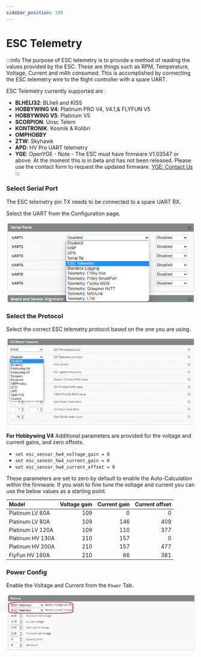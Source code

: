 ```yaml
---
sidebar_position: 100
---
```


# ESC Telemetry

:::info
The purpose of ESC telemetry is to provide a method of reading the values provided by the ESC. These are things such as RPM, Temperature, Voltage, Current and mAh consumed. This is accomplished by connecting the ESC telemetry wire to the flight controller with a spare UART. 

ESC Telemetry currently supported are :  
* **BLHELI32**: BLheli and KISS 
* **HOBBYWING V4**:  Platinum PRO V4, V4.1,& FLYFUN V5
* **HOBBYWING V5**: Platinum V5 
* **SCORPION**: Unsc Telem
* **KONTRONIK**: Kosmik & Kolibri
* **OMPHOBBY**
* **ZTW**: Skyhawk
* **APD**: HV Pro UART telemetry
* **YGE**: OpenYGE - Note - The ESC must have firmware V1.03547 or above. At the moment this is in beta and has not been released. Please use the contact form to request the updated firmware. [YGE: Contact Us](https://www.yge.de/en/contact/)
:::

### Select Serial Port
The ESC telemetry pin TX needs to be connected to a spare UART RX.

Select the UART from the Configuration page. 

![ESC Telemetry](./img/esc-telem-uart.png)

### Select the Protocol

Select the correct ESC telemetry protocol based on the one you are using.

![ESC Telemetry](./img/esc-telem-sel-p.png)

**For Hobbywing V4**
Additional parameters are provided for the voltage and current gains, and zero offsets.

* `set esc_sensor_hw4_voltage_gain = 0` 
* `set esc_sensor_hw4_current_gain = 0` 
* `set esc_sensor_hw4_current_offset = 0`  

These parameters are set to zero by default to enable the Auto-Calculation within the firmware.
If you wish to fine tune the voltage and current you can use the below values as a starting point.


| Model                | Voltage gain | Current gain | Current offset |
| :------------------- | -----------: | -----------: | -------------: |
| Platinum LV 60A      |      109     |     0        |        0       |
| Platinum LV 80A      |      109     |     146      |        409     |
| Platinum LV 120A     |      109     |     110      |        377     |
| Platinum HV 130A     |      210     |     157      |        0       |
| Platinum HV 200A     |      210     |     157      |        477     |
| FlyFun HV 160A       |      210     |     66       |        381     |

### Power Config
Enable the Voltage and Current from the `Power` Tab.

![ESC Telemetry](./img/esc-telem-power.png)


